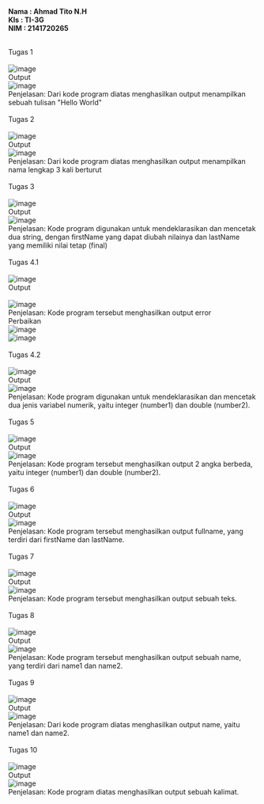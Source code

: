 **Nama  : Ahmad Tito N.H <br>
  Kls   : TI-3G <br>
  NIM   : 2141720265 <br><br>**

Tugas 1 <br><br>
![image](images/kode1.jpg)<br>
Output<br>![image](images/output1.jpg)
<br>
Penjelasan: Dari kode program diatas menghasilkan output menampilkan sebuah tulisan "Hello World" <br><br>
Tugas 2 <br><br>
![image](images/kode2.jpg)<br>
Output<br>![image](images/output2.jpg)
<br>
Penjelasan: Dari kode program diatas menghasilkan output menampilkan nama lengkap 3 kali berturut <br><br>
Tugas 3 <br><br>
![image](images/kode3.jpg)<br>
Output<br>![image](images/output3.jpg)
<br>
Penjelasan: Kode program digunakan untuk mendeklarasikan dan mencetak dua string, dengan firstName yang dapat diubah nilainya dan lastName yang memiliki nilai tetap (final) <br><br>
Tugas 4.1 <br><br>
![image](images/kode4(1).jpg)<br>
Output<br><br>![image](images/output4(1).jpg)
<br>
Penjelasan: Kode program tersebut menghasilkan output error<br>
Perbaikan<br>![image](images/perbaikan4(1).jpg)<br>
![image](images/outputperbaikan4(1).jpg)<br><br>
Tugas 4.2 <br><br>
![image](images/kode4(2).jpg)<br>
Output<br>![image](images/output4(2).jpg)
<br>
Penjelasan: Kode program digunakan untuk mendeklarasikan dan mencetak dua jenis variabel numerik, yaitu integer (number1) dan double (number2).<br><br>
Tugas 5 <br><br>
![image](images/kode5.jpg)<br>
Output<br>![image](images/output5.jpg)
<br>
Penjelasan:  Kode program tersebut menghasilkan output 2 angka berbeda, yaitu integer (number1) dan double (number2).<br><br>
Tugas 6 <br><br>
![image](images/kode6.jpg)<br>
Output<br>![image](images/output6.jpg)
<br>
Penjelasan: Kode program tersebut menghasilkan output fullname, yang terdiri dari firstName dan lastName.<br><br>
Tugas 7 <br><br>
![image](images/kode7.jpg)<br>
Output<br>![image](images/output7.jpg)
<br>
Penjelasan: Kode program tersebut menghasilkan output sebuah teks.<br><br>
Tugas 8 <br><br>
![image](images/perbaikan8.jpg)<br>
Output<br>![image](images/outputperbaikan8.jpg)
<br>
Penjelasan: Kode program tersebut menghasilkan output sebuah name, yang terdiri dari name1 dan name2.<br><br>
Tugas 9 <br><br>
![image](images/perbaikan9.jpg)<br>
Output<br>![image](images/outputperbaikan9.jpg)
<br>
Penjelasan: Dari kode program diatas menghasilkan output name, yaitu name1 dan name2.<br><br>
Tugas 10 <br><br>
![image](images/kode10.jpg)<br>
Output<br>![image](images/output10.jpg)
<br>
Penjelasan: Kode program diatas menghasilkan output sebuah kalimat.<br><br>
